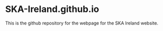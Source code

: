 # SKA-Ireland.github.io

This is the github repository for the webpage for the SKA Ireland
website.

